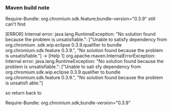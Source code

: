 

### Maven build note

Require-Bundle: org.chromium.sdk.feature;bundle-version="0.3.9"
still can't find 

[ERROR] Internal error: java.lang.RuntimeException: "No solution found because the problem is unsatisfiable.": ["Unable to satisfy dependency from org.chromium.
sdk.wip.eclipse 0.3.9.qualifier to bundle org.chromium.sdk.feature 0.3.9.", "No solution found because the problem is unsatisfiable."] -> [Help 1]
org.apache.maven.InternalErrorException: Internal error: java.lang.RuntimeException: "No solution found because the problem is unsatisfiable.": ["Unable to sati
sfy dependency from org.chromium.sdk.wip.eclipse 0.3.9.qualifier to bundle org.chromium.sdk.feature 0.3.9.", "No solution found because the problem is unsatisfi
able."]

so return back to 

Require-Bundle: org.chromium.sdk;bundle-version="0.3.9"
